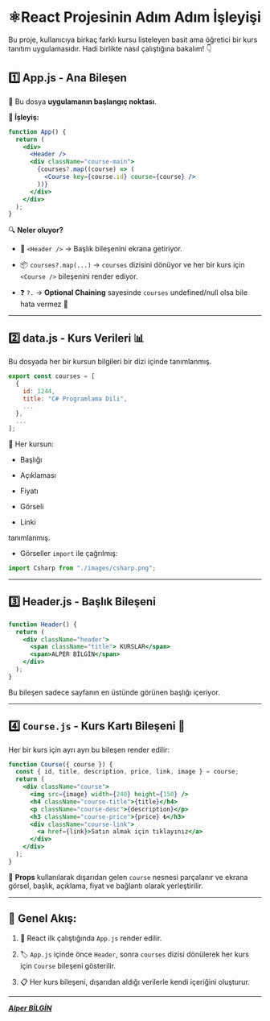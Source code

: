 # ⚛️React Projesinin Adım Adım İşleyişi

Bu proje, kullanıcıya birkaç farklı kursu listeleyen basit ama öğretici bir kurs tanıtım uygulamasıdır. Hadi birlikte nasıl çalıştığına bakalım! 👇

## 1️⃣ App.js - Ana Bileşen

📂 Bu dosya **uygulamanın başlangıç noktası**.

**🔧 İşleyiş:**

```jsx
function App() {
  return (
    <div>
      <Header />
      <div className="course-main">
        {courses?.map((course) => (
          <Course key={course.id} course={course} />
        ))}
      </div>
    </div>
  );
}
```

🔍 **Neler oluyor?**

- 🧩 `<Header />` → Başlık bileşenini ekrana getiriyor.

- 📦 `courses?.map(...)` → `courses` dizisini dönüyor ve her bir kurs için `<Course />` bileşenini render ediyor.

- ❓ `?.` → **Optional Chaining** sayesinde `courses` undefined/null olsa bile hata vermez 🙌

---

## 2️⃣ data.js - Kurs Verileri 📊

Bu dosyada her bir kursun bilgileri bir dizi içinde tanımlanmış.

```js
export const courses = [
  {
    id: 1244,
    title: "C# Programlama Dili",
    ...
  },
  ...
];

```

📸 Her kursun:

- Başlığı

- Açıklaması

- Fiyatı

- Görseli

- Linki

tanımlanmış.

- Görseller `import` ile çağrılmış:

```js
import Csharp from "./images/csharp.png";
```

---

## 3️⃣ Header.js - Başlık Bileşeni

```jsx
function Header() {
  return (
    <div className="header">
      <span className="title"> KURSLAR</span>
      <span>ALPER BİLGİN</span>
    </div>
  );
}
```

Bu bileşen sadece sayfanın en üstünde görünen başlığı içeriyor.

---

## 4️⃣ `Course.js` - Kurs Kartı Bileşeni 🧾

Her bir kurs için ayrı ayrı bu bileşen render edilir:

```jsx
function Course({ course }) {
  const { id, title, description, price, link, image } = course;
  return (
    <div className="course">
      <img src={image} width={240} height={150} />
      <h4 className="course-title">{title}</h4>
      <p className="course-desc">{description}</p>
      <h3 className="course-price">{price} ₺</h3>
      <div className="course-link">
        <a href={link}>Satın almak için tıklayınız</a>
      </div>
    </div>
  );
}
```

🧩 **Props** kullanılarak dışarıdan gelen `course` nesnesi parçalanır ve ekrana görsel, başlık, açıklama, fiyat ve bağlantı olarak yerleştirilir.

---

## 🔁 Genel Akış:

1.  🧠 React ilk çalıştığında `App.js` render edilir.

2.  🏷 `App.js` içinde önce `Header`, sonra `courses` dizisi dönülerek her kurs için `Course` bileşeni gösterilir.

3.  📋 Her kurs bileşeni, dışarıdan aldığı verilerle kendi içeriğini oluşturur.

---

**_[Alper BİLGİN](https://github.com/Alper-Bilgin)_**
